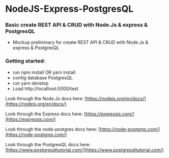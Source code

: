 # NodeJS-Express-PostgresQL
### Basic create REST API & CRUD with Node.Js & express & PostgresQL
  * Mockup preliminary for create REST API & CRUD with Node.Js & express & PostgresQL
### Getting started:
  * run npm install OR yarn install
 *  config database PostgresQL
  * run yarn develop
  * Load http://localhost:5000/test

Look through the Node.Js docs here: [https://nodejs.org/en/docs/](https://nodejs.org/en/docs/)

Look through the Express docs here: [https://expressjs.com/](https://expressjs.com/)

Look through the node-postgres docs here: [https://node-postgres.com/](https://node-postgres.com/)

Look through the PostgresQL docs here: [https://www.postgresqltutorial.com/](https://www.postgresqltutorial.com/)


